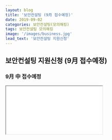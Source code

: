 ```yaml
---
layout: blog
title: '보안컨설팅 (9月 접수예정)'
date: 2019-09-02
categories: 보안컨설팅(모의해킹)
tags: 보안컨설팅 모의해킹
image: '/images/business.jpg'
lead_text: '보안컨설팅 지원신청'
---
```


## 보안컨설팅 지원신청 (9月 접수예정)

### 9月 中 접수예정

<iframe src={{site.data.global.consulting}}>로드 중…</iframe>